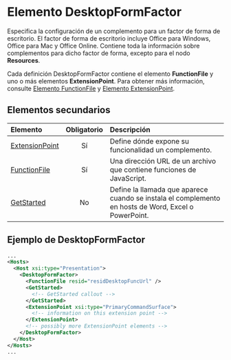 # <a name="desktopformfactor-element"></a>Elemento DesktopFormFactor

Especifica la configuración de un complemento para un factor de forma de escritorio. El factor de forma de escritorio incluye Office para Windows, Office para Mac y Office Online. Contiene toda la información sobre complementos para dicho factor de forma, excepto para el nodo **Resources**.

Cada definición DesktopFormFactor contiene el elemento **FunctionFile** y uno o más elementos **ExtensionPoint**. Para obtener más información, consulte [Elemento FunctionFile](functionfile.md) y [Elemento ExtensionPoint](extensionpoint.md). 

## <a name="child-elements"></a>Elementos secundarios

| Elemento                               | Obligatorio | Descripción  |
|:--------------------------------------|:--------:|:-------------|
| [ExtensionPoint](extensionpoint.md) | Sí      | Define dónde expone su funcionalidad un complemento. |
| [FunctionFile](functionfile.md)     | Sí      | Una dirección URL de un archivo que contiene funciones de JavaScript.|
| [GetStarted](getstarted.md)         | No       | Define la llamada que aparece cuando se instala el complemento en hosts de Word, Excel o PowerPoint. |

## <a name="desktopformfactor-example"></a>Ejemplo de DesktopFormFactor

```xml
...
<Hosts>
  <Host xsi:type="Presentation">
    <DesktopFormFactor>
      <FunctionFile resid="residDesktopFuncUrl" />
      <GetStarted>
        <!-- GetStarted callout -->
      </GetStarted>
      <ExtensionPoint xsi:type="PrimaryCommandSurface">
        <!-- information on this extension point -->
      </ExtensionPoint> 
      <!-- possibly more ExtensionPoint elements -->
    </DesktopFormFactor>
  </Host>
</Hosts>
...
```
